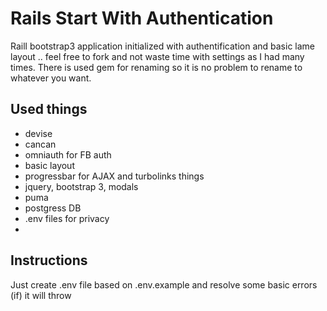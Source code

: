# Rails Start With Authentication
Raill bootstrap3 application initialized with authentification and basic lame layout .. feel free to fork and not waste time with settings as I had many times. There is used gem for renaming so it is no problem to rename to whatever you want.
## Used things
* devise
* cancan
* omniauth for FB auth
* basic layout
* progressbar for AJAX and turbolinks things
* jquery, bootstrap 3, modals
* puma
* postgress DB
* .env files for privacy
* 
## Instructions
Just create .env file based on .env.example and resolve some basic errors (if) it will throw 

